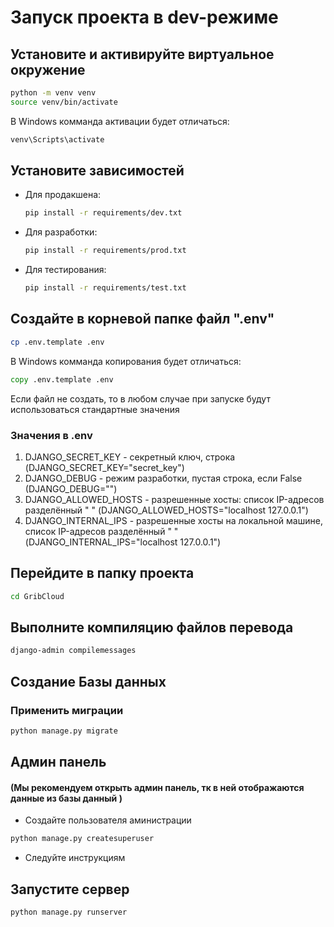 # Запуск проекта в dev-режиме

## Установите и активируйте виртуальное окружение

 ```bash
python -m venv venv
source venv/bin/activate
```

В Windows комманда активации будет отличаться:

```bat
venv\Scripts\activate
```

## Установите зависимостей

* Для продакшена:

    ```bash
    pip install -r requirements/dev.txt
    ```

* Для разработки:

    ```bash
    pip install -r requirements/prod.txt
    ```

* Для тестирования:

    ```bash
    pip install -r requirements/test.txt
    ```

## Создайте в корневой папке файл ".env"

```bash
cp .env.template .env
```

В Windows комманда копирования будет отличаться:

```bat
copy .env.template .env
```

Если файл не создать, то в любом случае при запуске будут использоваться стандартные значения

### Значения в .env

1. DJANGO_SECRET_KEY - секретный ключ, строка (DJANGO_SECRET_KEY="secret_key")
2. DJANGO_DEBUG - режим разработки, пустая строка, если False (DJANGO_DEBUG="")
3. DJANGO_ALLOWED_HOSTS - разрешенные хосты: список IP-адресов разделённый " " (DJANGO_ALLOWED_HOSTS="localhost 127.0.0.1")
4. DJANGO_INTERNAL_IPS - разрешенные хосты на локальной машине, список IP-адресов разделённый " " (DJANGO_INTERNAL_IPS="localhost 127.0.0.1")

## Перейдите в папку проекта

```bash
cd GribCloud
```

## Выполните компиляцию файлов перевода

```bash
django-admin compilemessages
```

## Создание Базы данных

### Применить миграции

```bash
python manage.py migrate
```

## Админ панель

#### (Мы рекомендуем открыть админ панель, тк в ней отображаются данные из базы данный )

* Создайте пользователя аминистрации

```bash
python manage.py createsuperuser
```

* Следуйте инструкциям

## Запустите сервер

```bash
python manage.py runserver
```
